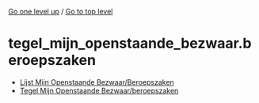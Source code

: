 <!-- generated by markdown-notes-tree -->

<!-- upward navigation links generated by markdown-notes-tree start here -->

[Go one level up](../SUMMARY.md) / [Go to top level](../../../../SUMMARY.md)

<!-- upward navigation links generated by markdown-notes-tree end here -->

# tegel_mijn_openstaande_bezwaar.beroepszaken

<!-- optional markdown-notes-tree directory description starts here -->

<!-- optional markdown-notes-tree directory description ends here -->

- [Lijst Mijn Openstaande Bezwaar/Beroepszaken](lijst_mijn_opemstaande_bezwaar.beroepszaken.md)
- [Tegel Mijn Openstaande Bezwaar/beroepszaken](README.md)
